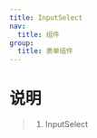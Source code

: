 ```yaml
---
title: InputSelect
nav:
  title: 组件
group:
  title: 表单组件
---
```


# 说明

> 1. InputSelect

<code src="./index.tsx"></code>

<API ></API>

